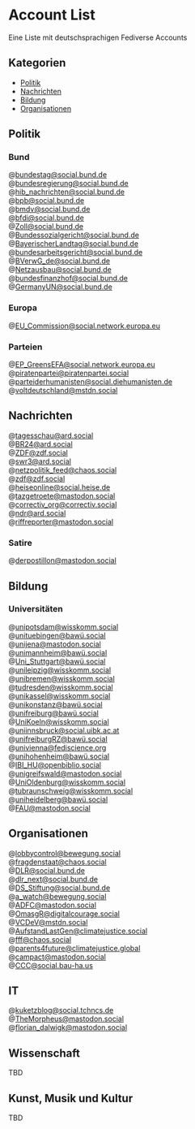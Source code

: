 # Account List
Eine Liste mit deutschsprachigen Fediverse Accounts

## Kategorien 

- [Politik](#politik)
- [Nachrichten](#nachrichten)
- [Bildung](#bildung)
- [Organisationen](#organisationen)



## Politik
### Bund
@bundestag@social.bund.de  
@bundesregierung@social.bund.de  
@hib_nachrichten@social.bund.de  
@bpb@social.bund.de  
@bmdv@social.bund.de  
@bfdi@social.bund.de  
@Zoll@social.bund.de  
@Bundessozialgericht@social.bund.de  
@BayerischerLandtag@social.bund.de  
@bundesarbeitsgericht@social.bund.de  
@BVerwG_de@social.bund.de  
@Netzausbau@social.bund.de  
@bundesfinanzhof@social.bund.de  
@GermanyUN@social.bund.de  


### Europa
@EU_Commission@social.network.europa.eu  

### Parteien 
@EP_GreensEFA@social.network.europa.eu  
@piratenpartei@piratenpartei.social  
@parteiderhumanisten@social.diehumanisten.de  
@voltdeutschland@mstdn.social  




## Nachrichten
@tagesschau@ard.social  
@BR24@ard.social  
@ZDF@zdf.social  
@swr3@ard.social  
@netzpolitik_feed@chaos.social  
@zdf@zdf.social  
@heiseonline@social.heise.de  
@tazgetroete@mastodon.social  
@correctiv_org@correctiv.social  
@ndr@ard.social  
@riffreporter@mastodon.social  


### Satire
@derpostillon@mastodon.social  


## Bildung
### Universitäten
@unipotsdam@wisskomm.social  
@unituebingen@bawü.social  
@unijena@mastodon.social  
@unimannheim@bawü.social  
@Uni_Stuttgart@bawü.social  
@unileipzig@wisskomm.social  
@unibremen@wisskomm.social  
@tudresden@wisskomm.social  
@unikassel@wisskomm.social  
@unikonstanz@bawü.social  
@unifreiburg@bawü.social  
@UniKoeln@wisskomm.social  
@uniinnsbruck@social.uibk.ac.at  
@unifreiburgRZ@bawü.social  
@univienna@fediscience.org  
@unihohenheim@bawü.social  
@IBI_HU@openbiblio.social  
@unigreifswald@mastodon.social  
@UniOldenburg@wisskomm.social  
@tubraunschweig@wisskomm.social  
@uniheidelberg@bawü.social  
@FAU@mastodon.social  

## Organisationen
@lobbycontrol@bewegung.social  
@fragdenstaat@chaos.social  
@DLR@social.bund.de  
@dlr_next@social.bund.de  
@DS_Stiftung@social.bund.de  
@a_watch@bewegung.social  
@ADFC@mastodon.social  
@OmasgR@digitalcourage.social  
@VCDeV@mstdn.social  
@AufstandLastGen@climatejustice.social  
@fff@chaos.social  
@parents4future@climatejustice.global  
@campact@mastodon.social  
@CCC@social.bau-ha.us  





## IT
@kuketzblog@social.tchncs.de  
@TheMorpheus@mastodon.social  
@florian_dalwigk@mastodon.social  

## Wissenschaft

TBD

## Kunst, Musik und Kultur

TBD
